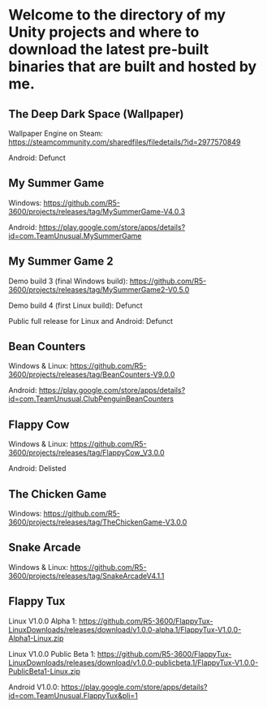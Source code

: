 # Welcome to the directory of my Unity projects and where to download the latest pre-built binaries that are built and hosted by me.

## The Deep Dark Space (Wallpaper) 

Wallpaper Engine on Steam: https://steamcommunity.com/sharedfiles/filedetails/?id=2977570849 

Android: Defunct

## My Summer Game 

Windows: https://github.com/R5-3600/projects/releases/tag/MySummerGame-V4.0.3 

Android: https://play.google.com/store/apps/details?id=com.TeamUnusual.MySummerGame

## My Summer Game 2

Demo build 3 (final Windows build): https://github.com/R5-3600/projects/releases/tag/MySummerGame2-V0.5.0 

Demo build 4 (first Linux build): Defunct 

Public full release for Linux and Android: Defunct

## Bean Counters

Windows & Linux: https://github.com/R5-3600/projects/releases/tag/BeanCounters-V9.0.0 

Android: https://play.google.com/store/apps/details?id=com.TeamUnusual.ClubPenguinBeanCounters

## Flappy Cow 

Windows & Linux: https://github.com/R5-3600/projects/releases/tag/FlappyCow_V3.0.0 

Android: Delisted

## The Chicken Game 

Windows: https://github.com/R5-3600/projects/releases/tag/TheChickenGame-V3.0.0

## Snake Arcade 

Windows & Linux: https://github.com/R5-3600/projects/releases/tag/SnakeArcadeV4.1.1

## Flappy Tux 

Linux V1.0.0 Alpha 1: https://github.com/R5-3600/FlappyTux-LinuxDownloads/releases/download/v1.0.0-alpha.1/FlappyTux-V1.0.0-Alpha1-Linux.zip 

Linux V1.0.0 Public Beta 1: https://github.com/R5-3600/FlappyTux-LinuxDownloads/releases/download/v1.0.0-publicbeta.1/FlappyTux-V1.0.0-PublicBeta1-Linux.zip

Android V1.0.0: https://play.google.com/store/apps/details?id=com.TeamUnusual.FlappyTux&pli=1
